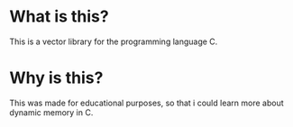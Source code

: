 # What is this?
This is a vector library for the programming language C.
# Why is this?
This was made for educational purposes, so that i could learn more about dynamic memory in C.
